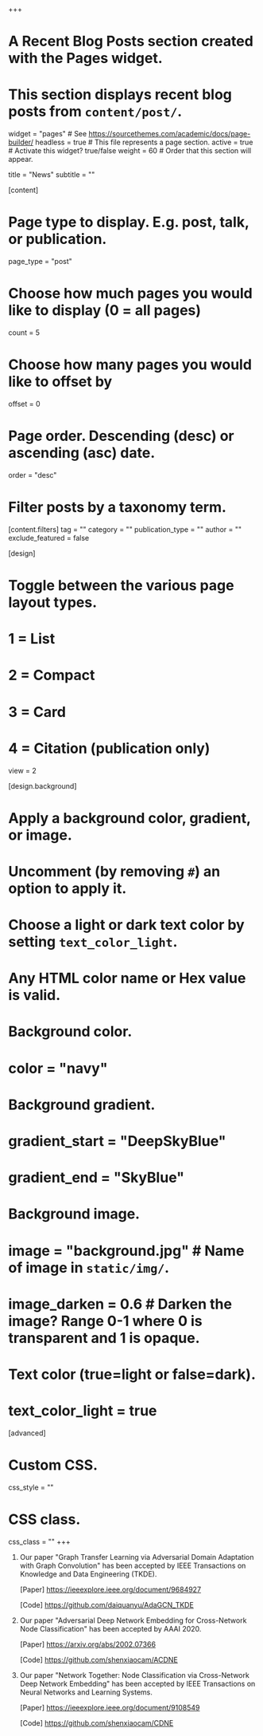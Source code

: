+++
# A Recent Blog Posts section created with the Pages widget.
# This section displays recent blog posts from `content/post/`.

widget = "pages"  # See https://sourcethemes.com/academic/docs/page-builder/
headless = true  # This file represents a page section.
active = true  # Activate this widget? true/false
weight = 60  # Order that this section will appear.

title = "News"
subtitle = ""

[content]
  # Page type to display. E.g. post, talk, or publication.
  page_type = "post"
  
  # Choose how much pages you would like to display (0 = all pages)
  count = 5
  
  # Choose how many pages you would like to offset by
  offset = 0

  # Page order. Descending (desc) or ascending (asc) date.
  order = "desc"

  # Filter posts by a taxonomy term.
  [content.filters]
    tag = ""
    category = ""
    publication_type = ""
    author = ""
    exclude_featured = false
  
[design]
  # Toggle between the various page layout types.
  #   1 = List
  #   2 = Compact
  #   3 = Card
  #   4 = Citation (publication only)
  view = 2
  
[design.background]
  # Apply a background color, gradient, or image.
  #   Uncomment (by removing `#`) an option to apply it.
  #   Choose a light or dark text color by setting `text_color_light`.
  #   Any HTML color name or Hex value is valid.
  
  # Background color.
  # color = "navy"
  
  # Background gradient.
  # gradient_start = "DeepSkyBlue"
  # gradient_end = "SkyBlue"
  
  # Background image.
  # image = "background.jpg"  # Name of image in `static/img/`.
  # image_darken = 0.6  # Darken the image? Range 0-1 where 0 is transparent and 1 is opaque.

  # Text color (true=light or false=dark).
  # text_color_light = true  
  
[advanced]
 # Custom CSS. 
 css_style = ""
 
 # CSS class.
 css_class = ""
+++

1. Our paper "Graph Transfer Learning via Adversarial Domain Adaptation with Graph Convolution" has been accepted by IEEE Transactions on Knowledge and Data Engineering (TKDE).

   [Paper] https://ieeexplore.ieee.org/document/9684927
   
   [Code] https://github.com/daiquanyu/AdaGCN_TKDE
   
2. Our paper "Adversarial Deep Network Embedding for Cross-Network Node Classification" has been accepted by AAAI 2020. 

   [Paper] https://arxiv.org/abs/2002.07366
   
   [Code] https://github.com/shenxiaocam/ACDNE
   
3. Our paper "Network Together: Node Classification via Cross-Network Deep Network Embedding" has been accepted by IEEE Transactions on Neural Networks and Learning Systems.
   
   [Paper] https://ieeexplore.ieee.org/document/9108549 
   
   [Code] https://github.com/shenxiaocam/CDNE
 

